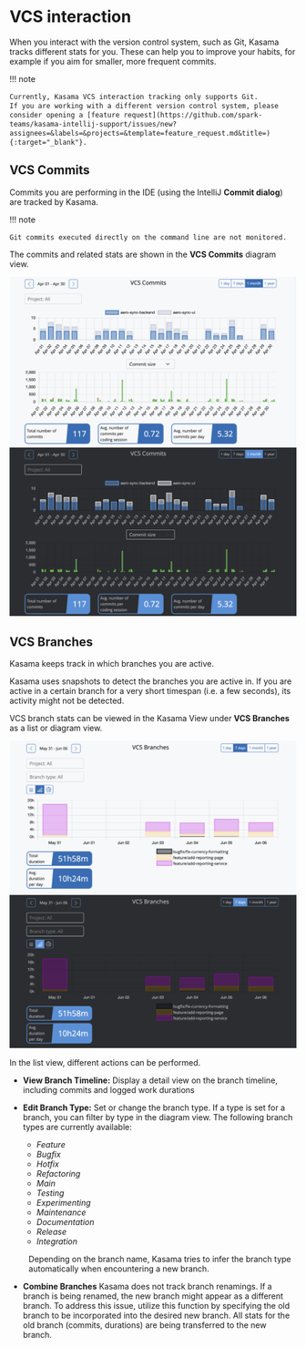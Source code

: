 # VCS interaction

When you interact with the version control system, such as Git, Kasama tracks different stats for you.
These can help you to improve your habits, for example if you aim for smaller, more frequent commits.

!!! note

    Currently, Kasama VCS interaction tracking only supports Git.
    If you are working with a different version control system, please consider opening a [feature request](https://github.com/spark-teams/kasama-intellij-support/issues/new?assignees=&labels=&projects=&template=feature_request.md&title=){:target="_blank"}.


## VCS Commits

Commits you are performing in the IDE (using the IntelliJ **Commit dialog**) are tracked by Kasama.

!!! note

    Git commits executed directly on the command line are not monitored.

The commits and related stats are shown in the **VCS Commits** diagram view.

![Kasama VCS commits view](../assets/screenshots/vcs_commits.png#only-light)
![Kasama VCS commits view](../assets/screenshots/vcs_commits_dark.png#only-dark)


## VCS Branches

Kasama keeps track in which branches you are active.

Kasama uses snapshots to detect the branches you are active in.
If you are active in a certain branch for a very short timespan (i.e. a few seconds), its activity might not be detected.

VCS branch stats can be viewed in the Kasama View under **VCS Branches** as a list or diagram view.


![Kasama VCS branches view](../assets/screenshots/vcs_branches.png#only-light)
![Kasama VCS branches view](../assets/screenshots/vcs_branches_dark.png#only-dark)


In the list view, different actions can be performed.

- **View Branch Timeline:** Display a detail view on the branch timeline, including commits and logged work durations
- **Edit Branch Type:** Set or change the branch type. If a type is set for a branch, you can filter by type in the diagram view. The following branch types are currently available:
    - *Feature* 
    - *Bugfix*
    - *Hotfix*
    - *Refactoring*
    - *Main*
    - *Testing*
    - *Experimenting*
    - *Maintenance*
    - *Documentation*
    - *Release*
    - *Integration*<br/>
      <p style="margin-left:-14px">Depending on the branch name, Kasama tries to infer the branch type automatically when encountering a new branch.</p>

- **Combine Branches** Kasama does not track branch renamings. 
If a branch is being renamed, the new branch might appear as a different branch.
To address this issue, utilize this function by specifying the old branch to be incorporated into the desired new branch.
All stats for the old branch (commits, durations) are being transferred to the new branch.
